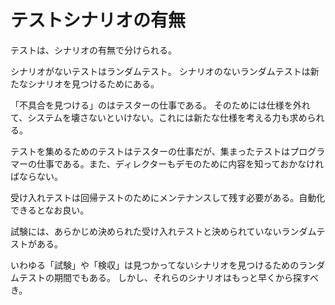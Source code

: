 # テストシナリオの有無

テストは、シナリオの有無で分けられる。

シナリオがないテストはランダムテスト。
シナリオのないランダムテストは新たなシナリオを見つけるためにある。

「不具合を見つける」のはテスターの仕事である。
そのためには仕様を外れて、システムを壊さないといけない。これには新たな仕様を考える力も求められる。

テストを集めるためのテストはテスターの仕事だが、集まったテストはプログラマーの仕事である。また、ディレクターもデモのために内容を知っておかなければならない。

受け入れテストは回帰テストのためにメンテナンスして残す必要がある。自動化できるとなお良い。

試験には、あらかじめ決められた受け入れテストと決められていないランダムテストがある。

いわゆる「試験」や「検収」は見つかってないシナリオを見つけるためのランダムテストの期間でもある。
しかし、それらのシナリオはもっと早くから探すべき。
